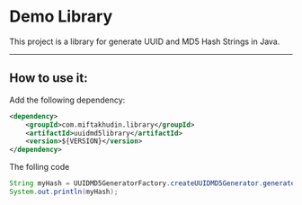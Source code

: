 # Demo Library
This project is a library for generate UUID and MD5 Hash Strings in Java.


---

## How to use it:

Add the following dependency:
````XML
<dependency>
    <groupId>com.miftakhudin.library</groupId>
    <artifactId>uuidmd5library</artifactId>
    <version>${VERSION}</version>
</dependency>
````
The folling code
````java
String myHash = UUIDMD5GeneratorFactory.createUUIDMD5Generator.generate();
System.out.println(myHash);
````
